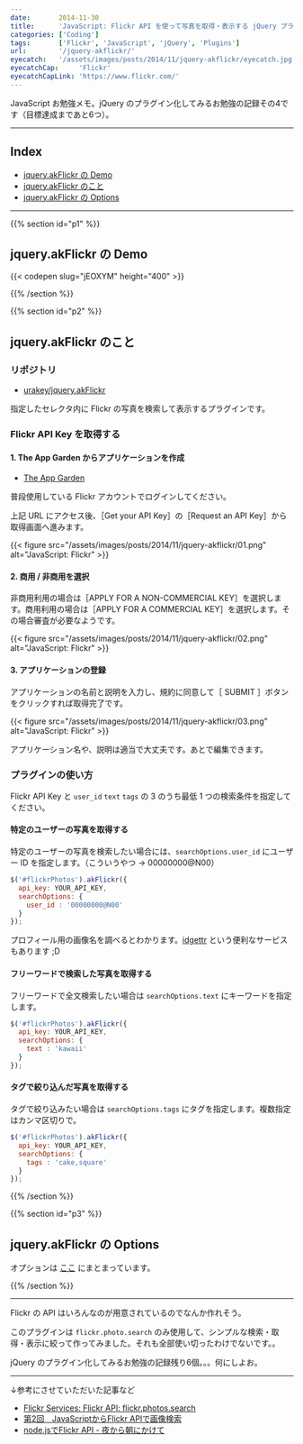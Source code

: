 ```yaml
---
date:       2014-11-30
title:      'JavaScript: Flickr API を使って写真を取得・表示する jQuery プラグイン'
categories: ['Coding']
tags:       ['Flickr', 'JavaScript', 'jQuery', 'Plugins']
url:        '/jquery-akflickr/'
eyecatch:   '/assets/images/posts/2014/11/jquery-akflickr/eyecatch.jpg'
eyecatchCap:     'Flickr'
eyecatchCapLink: 'https://www.flickr.com/'
---
```


JavaScript お勉強メモ。jQuery のプラグイン化してみるお勉強の記録その4です（目標達成まであと6つ）。

---

## Index

*   [jquery.akFlickr の Demo](#p1)
*   [jquery.akFlickr のこと](#p2)
*   [jquery.akFlickr の Options](#p3)

---

{{% section id="p1" %}}

## jquery.akFlickr の Demo

{{< codepen slug="jEOXYM" height="400" >}}

{{% /section %}}

{{% section id="p2" %}}

## jquery.akFlickr のこと

### リポジトリ

- [urakey/jquery.akFlickr](https://github.com/urakey/jquery.akFlickr)

指定したセレクタ内に Flickr の写真を検索して表示するプラグインです。

### Flickr API Key を取得する

#### 1. The App Garden からアプリケーションを作成

- [The App Garden](https://www.flickr.com/services/apps/create/)

普段使用している Flickr アカウントでログインしてください。

上記 URL にアクセス後、［Get your API Key］の［Request an API Key］から取得画面へ進みます。

{{< figure src="/assets/images/posts/2014/11/jquery-akflickr/01.png" alt="JavaScript: Flickr" >}}

#### 2. 商用 / 非商用を選択

非商用利用の場合は［APPLY FOR A NON-COMMERCIAL KEY］を選択します。商用利用の場合は［APPLY FOR A COMMERCIAL KEY］を選択します。その場合審査が必要なようです。

{{< figure src="/assets/images/posts/2014/11/jquery-akflickr/02.png" alt="JavaScript: Flickr" >}}

#### 3. アプリケーションの登録

アプリケーションの名前と説明を入力し、規約に同意して［ SUBMIT ］ボタンをクリックすれば取得完了です。

{{< figure src="/assets/images/posts/2014/11/jquery-akflickr/03.png" alt="JavaScript: Flickr" >}}

アプリケーション名や、説明は適当で大丈夫です。あとで編集できます。

### プラグインの使い方

Flickr API Key と `user_id` `text` `tags` の 3 のうち最低 1 つの検索条件を指定してください。

#### 特定のユーザーの写真を取得する

特定のユーザーの写真を検索したい場合には、`searchOptions.user_id` にユーザー ID を指定します。（こういうやつ → 00000000@N00）

```javascript
$('#flickrPhotos').akFlickr({
  api_key: YOUR_API_KEY,
  searchOptions: {
    user_id : '00000000@N00'
  }
});
```

プロフィール用の画像名を調べるとわかります。[idgettr](http://idgettr.com/) という便利なサービスもあります ;D

#### フリーワードで検索した写真を取得する

フリーワードで全文検索したい場合は `searchOptions.text` にキーワードを指定します。

```javascript
$('#flickrPhotos').akFlickr({
  api_key: YOUR_API_KEY,
  searchOptions: {
    text : 'kawaii'
  }
});
```

#### タグで絞り込んだ写真を取得する

タグで絞り込みたい場合は `searchOptions.tags` にタグを指定します。複数指定はカンマ区切りで。

```javascript
$('#flickrPhotos').akFlickr({
  api_key: YOUR_API_KEY,
  searchOptions: {
    tags : 'cake,square'
  }
});
```

{{% /section %}}

{{% section id="p3" %}}

## jquery.akFlickr の Options

オプションは [ここ](https://github.com/urakey/jquery.akFlickr/blob/master/README.md#options) にまとまっています。

{{% /section %}}

---

Flickr の API はいろんなのが用意されているのでなんか作れそう。

このプラグインは `flickr.photo.search` のみ使用して、シンプルな検索・取得・表示に絞って作ってみました。それも全部使い切ったわけでないです。。

jQuery のプラグイン化してみるお勉強の記録残り6個。。。何にしよお。

---

↓参考にさせていただいた記事など

- [Flickr Services: Flickr API: flickr.photos.search](https://www.flickr.com/services/api/flickr.photos.search.html)
- [第2回　JavaScriptからFlickr APIで画像検索](http://itpro.nikkeibp.co.jp/article/COLUMN/20061101/252356/)
- [node.jsでFlickr API - 夜から朝にかけて](http://t-kashima.hateblo.jp/entry/2012/01/16/021131)
